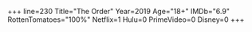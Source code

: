 +++
line=230
Title="The Order"
Year=2019
Age="18+"
IMDb="6.9"
RottenTomatoes="100%"
Netflix=1
Hulu=0
PrimeVideo=0
Disney=0
+++

